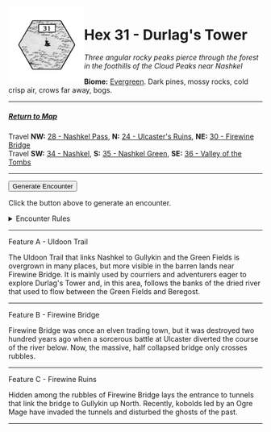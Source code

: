 
<img align="left" width=150px src="/images/Hexes/hex31.png">
<h1>Hex 31 - Durlag's Tower</h1>

*Three angular rocky peaks pierce through the forest in the foothills of the Cloud Peaks near Nashkel*

**Biome:** <u>Evergreen</u>. Dark pines, mossy rocks, cold crisp air, crows far away, bogs.

---

##### [Return to Map](https://saltygoo.github.io/2024/12/31/BGHex/)
Travel **NW:** [28 - Nashkel Pass](/pages/BaldurHex/28-Pass), **N:** [24 - Ulcaster's Ruins](/pages/BaldurHex/24-Ulcaster), **NE:** [30 - Firewine Bridge](/pages/BaldurHex/30-Firewine)<br>
Travel **SW:** [34 - Nashkel](/pages/BaldurHex/34-Nashkel), **S:** [35 - Nashkel Green](/pages/BaldurHex/35-Green), **SE:** [36 - Valley of the Tombs](/pages/BaldurHex/36-Tombs)

 ---
 
<button id="generateText" >Generate Encounter</button> <br>

<span class="grey" id="result" style="height: 75px;"> Click the button above to generate an encounter. </span>

<details markdown="1">
<summary>Encounter Rules</summary>
Generate an encounter the first time the party goes to one of this hex's features and every 12 hours. Encounters can happen on the way to the location or at the destination. If an encounter would happen while the party rests, good survival skills while setting up camp make the encounter happen after the full rest is completed. Search the [Baldur's Gate Wiki](https://baldursgate.fandom.com/wiki/Baldur%27s_Gate_Wiki) for informations on named NPC. Do not hesitate to replace any named NPC by one the players have already met from time to time! It makes for a better story.
</details>

 ---

<span class="blacktitle"> Feature A - Uldoon Trail</span>

The Uldoon Trail that links Nashkel to Gullykin and the Green Fields is overgrown in many places, but more visible in the barren lands near Firewine Bridge. It is mainly used by courriers and adventurers eager to explore Durlag's Tower and, in this area, follows the banks of the dried river that used to flow between the Green Fields and Beregost.

---

<span class="blacktitle"> Feature B - Firewine Bridge</span>

Firewine Bridge was once an elven trading town, but it was destroyed two hundred years ago when a sorcerous battle at Ulcaster diverted the course of the river below. Now, the massive, half collapsed bridge only crosses rubbles. 

---

<span class="blacktitle"> Feature C - Firewine Ruins</span>

Hidden among the rubbles of Firewine Bridge lays the entrance to tunnels that link the bridge to Gullykin up North. Recently, kobolds led by an Ogre Mage have invaded the tunnels and disturbed the ghosts of the past.

---

<script>
    const climate1 = "Barren";
    const climate2 = "Barren";
</script>
<script src="/scripts/BGencounter.js"></script>
